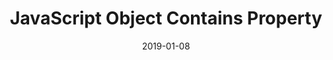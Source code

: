 ---
date: 2019-01-08
title: JavaScript Object Contains Property
image: codetip-javascript-object-contains-property.png
language: JavaScript
---